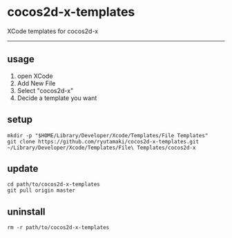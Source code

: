 # cocos2d-x-templates

XCode templates for cocos2d-x

---

## usage

1. open XCode
2. Add New File
3. Select "cocos2d-x"
4. Decide a template you want

## setup

    mkdir -p "$HOME/Library/Developer/Xcode/Templates/File Templates"
    git clone https://github.com/ryutamaki/cocos2d-x-templates.git ~/Library/Developer/Xcode/Templates/File\ Templates/cocos2d-x

## update

    cd path/to/cocos2d-x-templates
    git pull origin master

## uninstall

    rm -r path/to/cocos2d-x-templates


